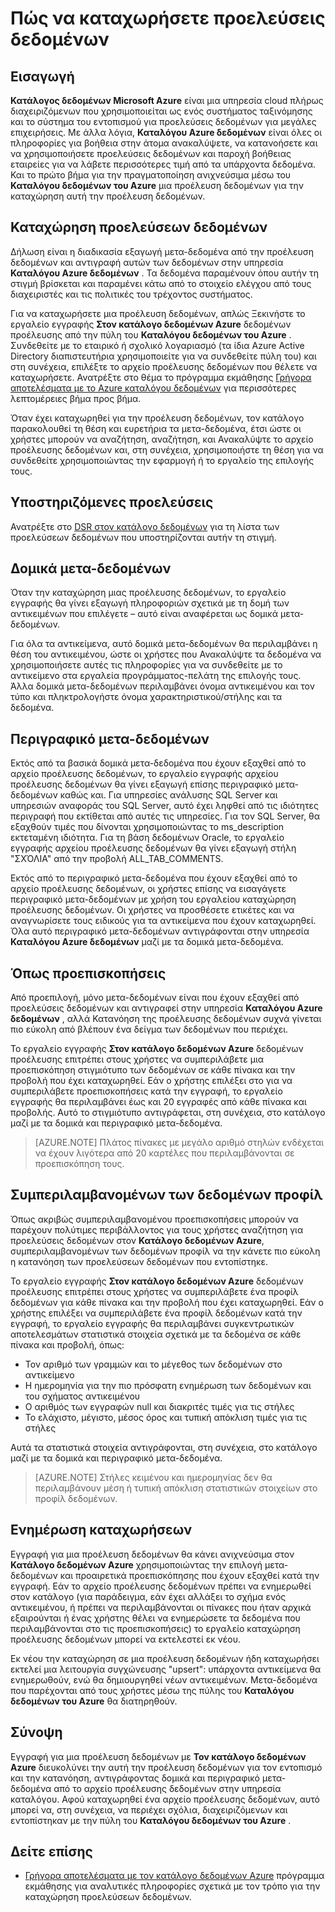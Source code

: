 <properties
   pageTitle="Πώς να καταχωρήσετε προελεύσεις δεδομένων | Microsoft Azure"
   description="Άρθρο διαδικασιών με την επισήμανση πώς να καταχωρήσετε προελεύσεις δεδομένων με τον κατάλογο δεδομένων Azure, συμπεριλαμβανομένων των πεδίων μετα-δεδομένων που έχουν εξαχθεί κατά την εγγραφή."
   services="data-catalog"
   documentationCenter=""
   authors="steelanddata"
   manager="NA"
   editor=""
   tags=""/>
<tags
   ms.service="data-catalog"
   ms.devlang="NA"
   ms.topic="article"
   ms.tgt_pltfrm="NA"
   ms.workload="data-catalog"
   ms.date="10/04/2016"
   ms.author="maroche"/>


# <a name="how-to-register-data-sources"></a>Πώς να καταχωρήσετε προελεύσεις δεδομένων

## <a name="introduction"></a>Εισαγωγή
**Κατάλογος δεδομένων Microsoft Azure** είναι μια υπηρεσία cloud πλήρως διαχειριζόμενων που χρησιμοποιείται ως ενός συστήματος ταξινόμησης και το σύστημα του εντοπισμού για προελεύσεις δεδομένων για μεγάλες επιχειρήσεις. Με άλλα λόγια, **Καταλόγου Azure δεδομένων** είναι όλες οι πληροφορίες για βοήθεια στην άτομα ανακαλύψετε, να κατανοήσετε και να χρησιμοποιήσετε προελεύσεις δεδομένων και παροχή βοήθειας εταιρείες για να λάβετε περισσότερες τιμή από τα υπάρχοντα δεδομένα. Και το πρώτο βήμα για την πραγματοποίηση ανιχνεύσιμα μέσω του **Καταλόγου δεδομένων του Azure** μια προέλευση δεδομένων για την καταχώρηση αυτή την προέλευση δεδομένων.
## <a name="registering-data-sources"></a>Καταχώρηση προελεύσεων δεδομένων
Δήλωση είναι η διαδικασία εξαγωγή μετα-δεδομένα από την προέλευση δεδομένων και αντιγραφή αυτών των δεδομένων στην υπηρεσία **Καταλόγου Azure δεδομένων** . Τα δεδομένα παραμένουν όπου αυτήν τη στιγμή βρίσκεται και παραμένει κάτω από το στοιχείο ελέγχου από τους διαχειριστές και τις πολιτικές του τρέχοντος συστήματος.

Για να καταχωρήσετε μια προέλευση δεδομένων, απλώς Ξεκινήστε το εργαλείο εγγραφής **Στον κατάλογο δεδομένων Azure** δεδομένων προέλευσης από την πύλη του **Καταλόγου δεδομένων του Azure** . Συνδεθείτε με το εταιρικό ή σχολικό λογαριασμό (τα ίδια Azure Active Directory διαπιστευτήρια χρησιμοποιείτε για να συνδεθείτε πύλη του) και στη συνέχεια, επιλέξτε το αρχείο προέλευσης δεδομένων που θέλετε να καταχωρήσετε.
Ανατρέξτε στο θέμα το πρόγραμμα εκμάθησης [Γρήγορα αποτελέσματα με το Azure καταλόγου δεδομένων](data-catalog-get-started.md) για περισσότερες λεπτομέρειες βήμα προς βήμα.

Όταν έχει καταχωρηθεί για την προέλευση δεδομένων, τον κατάλογο παρακολουθεί τη θέση και ευρετήρια τα μετα-δεδομένα, έτσι ώστε οι χρήστες μπορούν να αναζήτηση, αναζήτηση, και Ανακαλύψτε το αρχείο προέλευσης δεδομένων και, στη συνέχεια, χρησιμοποιήστε τη θέση για να συνδεθείτε χρησιμοποιώντας την εφαρμογή ή το εργαλείο της επιλογής τους.

## <a name="sources-supported"></a>Υποστηριζόμενες προελεύσεις
Ανατρέξτε στο [DSR στον κατάλογο δεδομένων](data-catalog-dsr.md) για τη λίστα των προελεύσεων δεδομένων που υποστηρίζονται αυτήν τη στιγμή.
<br/>


## <a name="structural-metadata"></a>Δομικά μετα-δεδομένων
Όταν την καταχώρηση μιας προέλευσης δεδομένων, το εργαλείο εγγραφής θα γίνει εξαγωγή πληροφοριών σχετικά με τη δομή των αντικειμένων που επιλέγετε – αυτό είναι αναφέρεται ως δομικά μετα-δεδομένων.

Για όλα τα αντικείμενα, αυτό δομικά μετα-δεδομένων θα περιλαμβάνει η θέση του αντικειμένου, ώστε οι χρήστες που Ανακαλύψτε τα δεδομένα να χρησιμοποιήσετε αυτές τις πληροφορίες για να συνδεθείτε με το αντικείμενο στα εργαλεία προγράμματος-πελάτη της επιλογής τους. Άλλα δομικά μετα-δεδομένων περιλαμβάνει όνομα αντικειμένου και τον τύπο και πληκτρολογήστε όνομα χαρακτηριστικού/στήλης και τα δεδομένα.

## <a name="descriptive-metadata"></a>Περιγραφικό μετα-δεδομένων
Εκτός από τα βασικά δομικά μετα-δεδομένα που έχουν εξαχθεί από το αρχείο προέλευσης δεδομένων, το εργαλείο εγγραφής αρχείου προέλευσης δεδομένων θα γίνει εξαγωγή επίσης περιγραφικό μετα-δεδομένων καθώς και. Για υπηρεσίες ανάλυσης SQL Server και υπηρεσιών αναφοράς του SQL Server, αυτό έχει ληφθεί από τις ιδιότητες περιγραφή που εκτίθεται από αυτές τις υπηρεσίες. Για τον SQL Server, θα εξαχθούν τιμές που δίνονται χρησιμοποιώντας το ms_description εκτεταμένη ιδιότητα. Για τη βάση δεδομένων Oracle, το εργαλείο εγγραφής αρχείου προέλευσης δεδομένων θα γίνει εξαγωγή στήλη "ΣΧΌΛΙΑ" από την προβολή ALL_TAB_COMMENTS.

Εκτός από το περιγραφικό μετα-δεδομένα που έχουν εξαχθεί από το αρχείο προέλευσης δεδομένων, οι χρήστες επίσης να εισαγάγετε περιγραφικό μετα-δεδομένων με χρήση του εργαλείου καταχώρηση προέλευσης δεδομένων. Οι χρήστες να προσθέσετε ετικέτες και να αναγνωρίσετε τους ειδικούς για τα αντικείμενα που έχουν καταχωρηθεί. Όλα αυτό περιγραφικό μετα-δεδομένων αντιγράφονται στην υπηρεσία **Καταλόγου Azure δεδομένων** μαζί με τα δομικά μετα-δεδομένα.

## <a name="including-previews"></a>Όπως προεπισκοπήσεις

Από προεπιλογή, μόνο μετα-δεδομένων είναι που έχουν εξαχθεί από προελεύσεις δεδομένων και αντιγραφεί στην υπηρεσία **Καταλόγου Azure δεδομένων** , αλλά Κατανόηση της προέλευσης δεδομένων συχνά γίνεται πιο εύκολη από βλέπουν ένα δείγμα των δεδομένων που περιέχει.

Το εργαλείο εγγραφής **Στον κατάλογο δεδομένων Azure** δεδομένων προέλευσης επιτρέπει στους χρήστες να συμπεριλάβετε μια προεπισκόπηση στιγμιότυπο των δεδομένων σε κάθε πίνακα και την προβολή που έχει καταχωρηθεί. Εάν ο χρήστης επιλέξει στο για να συμπεριλάβετε προεπισκοπήσεις κατά την εγγραφή, το εργαλείο εγγραφής θα περιλαμβάνει έως και 20 εγγραφές από κάθε πίνακα και προβολής. Αυτό το στιγμιότυπο αντιγράφεται, στη συνέχεια, στο κατάλογο μαζί με τα δομικά και περιγραφικό μετα-δεδομένα.


> [AZURE.NOTE]  Πλάτος πίνακες με μεγάλο αριθμό στηλών ενδέχεται να έχουν λιγότερα από 20 καρτέλες που περιλαμβάνονται σε προεπισκόπηση τους.


## <a name="including-data-profiles"></a>Συμπεριλαμβανομένων των δεδομένων προφίλ

Όπως ακριβώς συμπεριλαμβανομένου προεπισκοπήσεις μπορούν να παρέχουν πολύτιμες περιβάλλοντος για τους χρήστες αναζήτηση για προελεύσεις δεδομένων στον **Κατάλογο δεδομένων Azure**, συμπεριλαμβανομένων των δεδομένων προφίλ να την κάνετε πιο εύκολη η κατανόηση των προελεύσεων δεδομένων που εντοπίστηκε.

Το εργαλείο εγγραφής **Στον κατάλογο δεδομένων Azure** δεδομένων προέλευσης επιτρέπει στους χρήστες να συμπεριλάβετε ένα προφίλ δεδομένων για κάθε πίνακα και την προβολή που έχει καταχωρηθεί. Εάν ο χρήστης επιλέξει να συμπεριλάβετε ένα προφίλ δεδομένων κατά την εγγραφή, το εργαλείο εγγραφής θα περιλαμβάνει συγκεντρωτικών αποτελεσμάτων στατιστικά στοιχεία σχετικά με τα δεδομένα σε κάθε πίνακα και προβολή, όπως:

* Τον αριθμό των γραμμών και το μέγεθος των δεδομένων στο αντικείμενο
* Η ημερομηνία για την πιο πρόσφατη ενημέρωση των δεδομένων και του σχήματος αντικειμένου
* Ο αριθμός των εγγραφών null και διακριτές τιμές για τις στήλες
* Το ελάχιστο, μέγιστο, μέσος όρος και τυπική απόκλιση τιμές για τις στήλες

Αυτά τα στατιστικά στοιχεία αντιγράφονται, στη συνέχεια, στο κατάλογο μαζί με τα δομικά και περιγραφικό μετα-δεδομένα.

> [AZURE.NOTE]  Στήλες κειμένου και ημερομηνίας δεν θα περιλαμβάνουν μέση ή τυπική απόκλιση στατιστικών στοιχείων στο προφίλ δεδομένων.

## <a name="updating-registrations"></a>Ενημέρωση καταχωρήσεων

Εγγραφή για μια προέλευση δεδομένων θα κάνει ανιχνεύσιμα στον **Κατάλογο δεδομένων Azure** χρησιμοποιώντας την επιλογή μετα-δεδομένων και προαιρετικά προεπισκόπησης που έχουν εξαχθεί κατά την εγγραφή. Εάν το αρχείο προέλευσης δεδομένων πρέπει να ενημερωθεί στον κατάλογο (για παράδειγμα, εάν έχει αλλάξει το σχήμα ενός αντικειμένου, ή πρέπει να περιλαμβάνονται οι πίνακες που ήταν αρχικά εξαιρούνται ή ένας χρήστης θέλει να ενημερώσετε τα δεδομένα που περιλαμβάνονται στο τις προεπισκοπήσεις) το εργαλείο καταχώρηση προέλευσης δεδομένων μπορεί να εκτελεστεί εκ νέου.

Εκ νέου την καταχώρηση σε μια προέλευση δεδομένων ήδη καταχωρήσει εκτελεί μια λειτουργία συγχώνευσης "upsert": υπάρχοντα αντικείμενα θα ενημερωθούν, ενώ θα δημιουργηθεί νέων αντικειμένων. Μετα-δεδομένα που παρέχονται από τους χρήστες μέσω της πύλης του **Καταλόγου δεδομένων του Azure** θα διατηρηθούν.

## <a name="summary"></a>Σύνοψη
Εγγραφή για μια προέλευση δεδομένων με **Τον κατάλογο δεδομένων Azure** διευκολύνει την αυτή την προέλευση δεδομένων για τον εντοπισμό και την κατανόηση, αντιγράφοντας δομικά και περιγραφικό μετα-δεδομένα από το αρχείο προέλευσης δεδομένων στην υπηρεσία καταλόγου. Αφού καταχωρηθεί ένα αρχείο προέλευσης δεδομένων, αυτό μπορεί να, στη συνέχεια, να περιέχει σχόλια, διαχειριζόμενων και εντοπίστηκαν με την πύλη του **Καταλόγου δεδομένων του Azure** .

## <a name="see-also"></a>Δείτε επίσης
- [Γρήγορα αποτελέσματα με τον κατάλογο δεδομένων Azure](data-catalog-get-started.md) πρόγραμμα εκμάθησης για αναλυτικές πληροφορίες σχετικά με τον τρόπο για την καταχώρηση προελεύσεων δεδομένων.
